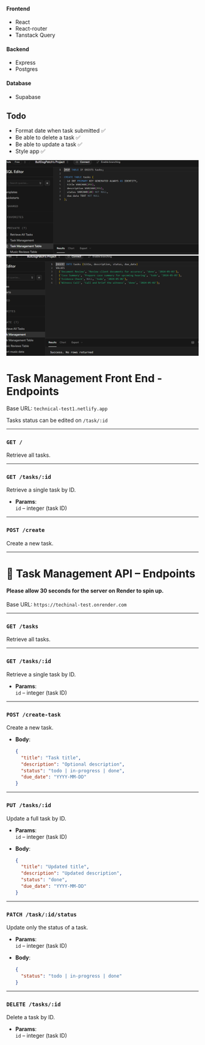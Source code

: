 #### Frontend

- React
- React-router
- Tanstack Query

#### Backend

- Express
- Postgres

#### Database

- Supabase

## Todo

- Format date when task submitted ✅
- Be able to delete a task ✅
- Be able to update a task ✅
- Style app ✅

![create task table](image-1.png)
![insert date](image.png)

# Task Management Front End - Endpoints

Base URL: `technical-test1.netlify.app`

Tasks status can be edited on `/task/:id`

---

### `GET /`

Retrieve all tasks.

---

### `GET /tasks/:id`

Retrieve a single task by ID.

- **Params**:  
  `id` – integer (task ID)

---

### `POST /create`

Create a new task.

---

# 📘 Task Management API – Endpoints

#### Please allow 30 seconds for the server on Render to spin up.

Base URL: `https://techinal-test.onrender.com`

---

### `GET /tasks`

Retrieve all tasks.

---

### `GET /tasks/:id`

Retrieve a single task by ID.

- **Params**:  
  `id` – integer (task ID)

---

### `POST /create-task`

Create a new task.

- **Body**:
  ```json
  {
    "title": "Task title",
    "description": "Optional description",
    "status": "todo | in-progress | done",
    "due_date": "YYYY-MM-DD"
  }
  ```

---

### `PUT /tasks/:id`

Update a full task by ID.

- **Params**:  
  `id` – integer (task ID)

- **Body**:
  ```json
  {
    "title": "Updated title",
    "description": "Updated description",
    "status": "done",
    "due_date": "YYYY-MM-DD"
  }
  ```

---

### `PATCH /task/:id/status`

Update only the status of a task.

- **Params**:  
  `id` – integer (task ID)

- **Body**:
  ```json
  {
    "status": "todo | in-progress | done"
  }
  ```

---

### `DELETE /tasks/:id`

Delete a task by ID.

- **Params**:  
  `id` – integer (task ID)

